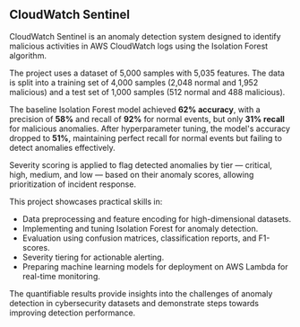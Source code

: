 ## CloudWatch Sentinel

CloudWatch Sentinel is an anomaly detection system designed to identify malicious activities in AWS CloudWatch logs using the Isolation Forest algorithm. 

The project uses a dataset of 5,000 samples with 5,035 features. The data is split into a training set of 4,000 samples (2,048 normal and 1,952 malicious) and a test set of 1,000 samples (512 normal and 488 malicious).

The baseline Isolation Forest model achieved **62% accuracy**, with a precision of **58%** and recall of **92%** for normal events, but only **31% recall** for malicious anomalies. After hyperparameter tuning, the model's accuracy dropped to **51%**, maintaining perfect recall for normal events but failing to detect anomalies effectively.

Severity scoring is applied to flag detected anomalies by tier — critical, high, medium, and low — based on their anomaly scores, allowing prioritization of incident response.

This project showcases practical skills in:
- Data preprocessing and feature encoding for high-dimensional datasets.
- Implementing and tuning Isolation Forest for anomaly detection.
- Evaluation using confusion matrices, classification reports, and F1-scores.
- Severity tiering for actionable alerting.
- Preparing machine learning models for deployment on AWS Lambda for real-time monitoring.

The quantifiable results provide insights into the challenges of anomaly detection in cybersecurity datasets and demonstrate steps towards improving detection performance.

